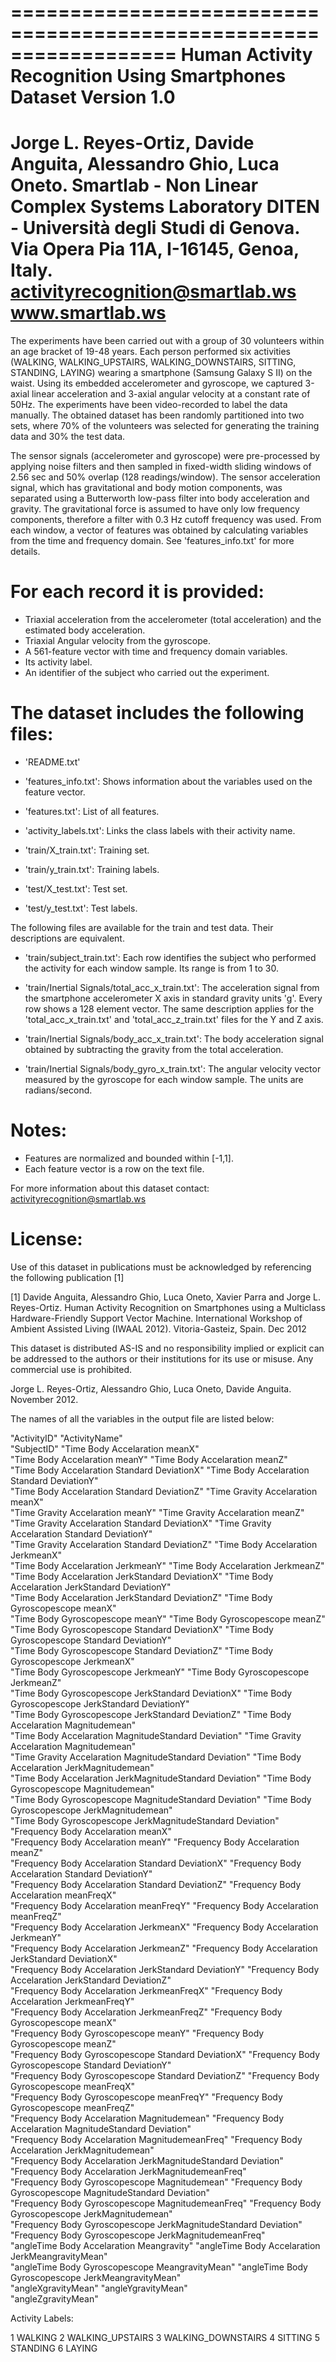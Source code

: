 ==================================================================
Human Activity Recognition Using Smartphones Dataset
Version 1.0
==================================================================
Jorge L. Reyes-Ortiz, Davide Anguita, Alessandro Ghio, Luca Oneto.
Smartlab - Non Linear Complex Systems Laboratory
DITEN - Università degli Studi di Genova.
Via Opera Pia 11A, I-16145, Genoa, Italy.
activityrecognition@smartlab.ws
www.smartlab.ws
==================================================================

The experiments have been carried out with a group of 30 volunteers within an age bracket of 19-48 years. Each person performed six activities (WALKING, WALKING_UPSTAIRS, WALKING_DOWNSTAIRS, SITTING, STANDING, LAYING) wearing a smartphone (Samsung Galaxy S II) on the waist. Using its embedded accelerometer and gyroscope, we captured 3-axial linear acceleration and 3-axial angular velocity at a constant rate of 50Hz. The experiments have been video-recorded to label the data manually. The obtained dataset has been randomly partitioned into two sets, where 70% of the volunteers was selected for generating the training data and 30% the test data. 

The sensor signals (accelerometer and gyroscope) were pre-processed by applying noise filters and then sampled in fixed-width sliding windows of 2.56 sec and 50% overlap (128 readings/window). The sensor acceleration signal, which has gravitational and body motion components, was separated using a Butterworth low-pass filter into body acceleration and gravity. The gravitational force is assumed to have only low frequency components, therefore a filter with 0.3 Hz cutoff frequency was used. From each window, a vector of features was obtained by calculating variables from the time and frequency domain. See 'features_info.txt' for more details. 

For each record it is provided:
======================================

- Triaxial acceleration from the accelerometer (total acceleration) and the estimated body acceleration.
- Triaxial Angular velocity from the gyroscope. 
- A 561-feature vector with time and frequency domain variables. 
- Its activity label. 
- An identifier of the subject who carried out the experiment.

The dataset includes the following files:
=========================================

- 'README.txt'

- 'features_info.txt': Shows information about the variables used on the feature vector.

- 'features.txt': List of all features.

- 'activity_labels.txt': Links the class labels with their activity name.

- 'train/X_train.txt': Training set.

- 'train/y_train.txt': Training labels.

- 'test/X_test.txt': Test set.

- 'test/y_test.txt': Test labels.

The following files are available for the train and test data. Their descriptions are equivalent. 

- 'train/subject_train.txt': Each row identifies the subject who performed the activity for each window sample. Its range is from 1 to 30. 

- 'train/Inertial Signals/total_acc_x_train.txt': The acceleration signal from the smartphone accelerometer X axis in standard gravity units 'g'. Every row shows a 128 element vector. The same description applies for the 'total_acc_x_train.txt' and 'total_acc_z_train.txt' files for the Y and Z axis. 

- 'train/Inertial Signals/body_acc_x_train.txt': The body acceleration signal obtained by subtracting the gravity from the total acceleration. 

- 'train/Inertial Signals/body_gyro_x_train.txt': The angular velocity vector measured by the gyroscope for each window sample. The units are radians/second. 

Notes: 
======
- Features are normalized and bounded within [-1,1].
- Each feature vector is a row on the text file.

For more information about this dataset contact: activityrecognition@smartlab.ws

License:
========
Use of this dataset in publications must be acknowledged by referencing the following publication [1] 

[1] Davide Anguita, Alessandro Ghio, Luca Oneto, Xavier Parra and Jorge L. Reyes-Ortiz. Human Activity Recognition on Smartphones using a Multiclass Hardware-Friendly Support Vector Machine. International Workshop of Ambient Assisted Living (IWAAL 2012). Vitoria-Gasteiz, Spain. Dec 2012

This dataset is distributed AS-IS and no responsibility implied or explicit can be addressed to the authors or their institutions for its use or misuse. Any commercial use is prohibited.

Jorge L. Reyes-Ortiz, Alessandro Ghio, Luca Oneto, Davide Anguita. November 2012.

The names of all the variables in the output file are listed below:

"ActivityID"                                                    "ActivityName"                                                 
"SubjectID"                                                     "Time Body Accelaration meanX"                                 
"Time Body Accelaration meanY"                                  "Time Body Accelaration meanZ"                                 
"Time Body Accelaration Standard DeviationX"                    "Time Body Accelaration Standard DeviationY"                   
"Time Body Accelaration Standard DeviationZ"                    "Time Gravity Accelaration meanX"                              
"Time Gravity Accelaration meanY"                               "Time Gravity Accelaration meanZ"                              
"Time Gravity Accelaration Standard DeviationX"                 "Time Gravity Accelaration Standard DeviationY"                
"Time Gravity Accelaration Standard DeviationZ"                 "Time Body Accelaration JerkmeanX"                             
"Time Body Accelaration JerkmeanY"                              "Time Body Accelaration JerkmeanZ"                             
"Time Body Accelaration JerkStandard DeviationX"                "Time Body Accelaration JerkStandard DeviationY"               
"Time Body Accelaration JerkStandard DeviationZ"                "Time Body Gyroscopescope meanX"                               
"Time Body Gyroscopescope meanY"                                "Time Body Gyroscopescope meanZ"                               
"Time Body Gyroscopescope Standard DeviationX"                  "Time Body Gyroscopescope Standard DeviationY"                 
"Time Body Gyroscopescope Standard DeviationZ"                  "Time Body Gyroscopescope JerkmeanX"                           
"Time Body Gyroscopescope JerkmeanY"                            "Time Body Gyroscopescope JerkmeanZ"                           
"Time Body Gyroscopescope JerkStandard DeviationX"              "Time Body Gyroscopescope JerkStandard DeviationY"             
"Time Body Gyroscopescope JerkStandard DeviationZ"              "Time Body Accelaration Magnitudemean"                         
"Time Body Accelaration MagnitudeStandard Deviation"            "Time Gravity Accelaration Magnitudemean"                      
"Time Gravity Accelaration MagnitudeStandard Deviation"         "Time Body Accelaration JerkMagnitudemean"                     
"Time Body Accelaration JerkMagnitudeStandard Deviation"        "Time Body Gyroscopescope Magnitudemean"                       
"Time Body Gyroscopescope MagnitudeStandard Deviation"          "Time Body Gyroscopescope JerkMagnitudemean"                   
"Time Body Gyroscopescope JerkMagnitudeStandard Deviation"      "Frequency Body Accelaration meanX"                            
"Frequency Body Accelaration meanY"                             "Frequency Body Accelaration meanZ"                            
"Frequency Body Accelaration Standard DeviationX"               "Frequency Body Accelaration Standard DeviationY"              
"Frequency Body Accelaration Standard DeviationZ"               "Frequency Body Accelaration meanFreqX"                        
"Frequency Body Accelaration meanFreqY"                         "Frequency Body Accelaration meanFreqZ"                        
"Frequency Body Accelaration JerkmeanX"                         "Frequency Body Accelaration JerkmeanY"                        
"Frequency Body Accelaration JerkmeanZ"                         "Frequency Body Accelaration JerkStandard DeviationX"          
"Frequency Body Accelaration JerkStandard DeviationY"           "Frequency Body Accelaration JerkStandard DeviationZ"          
"Frequency Body Accelaration JerkmeanFreqX"                     "Frequency Body Accelaration JerkmeanFreqY"                    
"Frequency Body Accelaration JerkmeanFreqZ"                     "Frequency Body Gyroscopescope meanX"                          
"Frequency Body Gyroscopescope meanY"                           "Frequency Body Gyroscopescope meanZ"                          
"Frequency Body Gyroscopescope Standard DeviationX"             "Frequency Body Gyroscopescope Standard DeviationY"            
"Frequency Body Gyroscopescope Standard DeviationZ"             "Frequency Body Gyroscopescope meanFreqX"                      
"Frequency Body Gyroscopescope meanFreqY"                       "Frequency Body Gyroscopescope meanFreqZ"                      
"Frequency Body Accelaration Magnitudemean"                     "Frequency Body Accelaration MagnitudeStandard Deviation"      
"Frequency Body Accelaration MagnitudemeanFreq"                 "Frequency Body Accelaration JerkMagnitudemean"                
"Frequency Body Accelaration JerkMagnitudeStandard Deviation"   "Frequency Body Accelaration JerkMagnitudemeanFreq"            
"Frequency Body Gyroscopescope Magnitudemean"                   "Frequency Body Gyroscopescope MagnitudeStandard Deviation"    
"Frequency Body Gyroscopescope MagnitudemeanFreq"               "Frequency Body Gyroscopescope JerkMagnitudemean"              
"Frequency Body Gyroscopescope JerkMagnitudeStandard Deviation" "Frequency Body Gyroscopescope JerkMagnitudemeanFreq"          
"angleTime Body Accelaration Meangravity"                       "angleTime Body Accelaration JerkMeangravityMean"              
"angleTime Body Gyroscopescope MeangravityMean"                 "angleTime Body Gyroscopescope JerkMeangravityMean"            
"angleXgravityMean"                                             "angleYgravityMean"                                            
"angleZgravityMean"   

Activity Labels:
 
1 WALKING
2 WALKING_UPSTAIRS
3 WALKING_DOWNSTAIRS
4 SITTING
5 STANDING
6 LAYING
